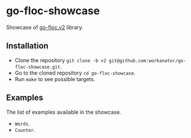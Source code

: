 # go-floc-showcase
Showcase of [go-floc.v2](https://github.com/workanator/go-floc/tree/v2) library.

## Installation

- Clone the repository `git clone -b v2 git@github.com:workanator/go-floc-showcase.git`.
- Go to the cloned repository `cd go-floc-showcase`.
- Run `make` to see possible targets.

## Examples

The list of examples available in the showcase.

- `Words`.
- `Counter`.
